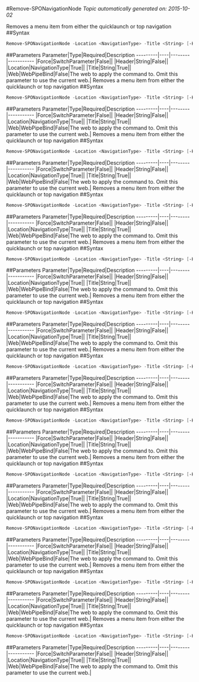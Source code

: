 #Remove-SPONavigationNode
*Topic automatically generated on: 2015-10-02*

Removes a menu item from either the quicklaunch or top navigation
##Syntax
```powershell
Remove-SPONavigationNode -Location <NavigationType> -Title <String> [-Header <String>] [-Force [<SwitchParameter>]] [-Web <WebPipeBind>]
```


##Parameters
Parameter|Type|Required|Description
---------|----|--------|-----------
|Force|SwitchParameter|False||
|Header|String|False||
|Location|NavigationType|True||
|Title|String|True||
|Web|WebPipeBind|False|The web to apply the command to. Omit this parameter to use the current web.|
Removes a menu item from either the quicklaunch or top navigation
##Syntax
```powershell
Remove-SPONavigationNode -Location <NavigationType> -Title <String> [-Header <String>] [-Force [<SwitchParameter>]] [-Web <WebPipeBind>]
```


##Parameters
Parameter|Type|Required|Description
---------|----|--------|-----------
|Force|SwitchParameter|False||
|Header|String|False||
|Location|NavigationType|True||
|Title|String|True||
|Web|WebPipeBind|False|The web to apply the command to. Omit this parameter to use the current web.|
Removes a menu item from either the quicklaunch or top navigation
##Syntax
```powershell
Remove-SPONavigationNode -Location <NavigationType> -Title <String> [-Header <String>] [-Force [<SwitchParameter>]] [-Web <WebPipeBind>]
```


##Parameters
Parameter|Type|Required|Description
---------|----|--------|-----------
|Force|SwitchParameter|False||
|Header|String|False||
|Location|NavigationType|True||
|Title|String|True||
|Web|WebPipeBind|False|The web to apply the command to. Omit this parameter to use the current web.|
Removes a menu item from either the quicklaunch or top navigation
##Syntax
```powershell
Remove-SPONavigationNode -Location <NavigationType> -Title <String> [-Header <String>] [-Force [<SwitchParameter>]] [-Web <WebPipeBind>]
```


##Parameters
Parameter|Type|Required|Description
---------|----|--------|-----------
|Force|SwitchParameter|False||
|Header|String|False||
|Location|NavigationType|True||
|Title|String|True||
|Web|WebPipeBind|False|The web to apply the command to. Omit this parameter to use the current web.|
Removes a menu item from either the quicklaunch or top navigation
##Syntax
```powershell
Remove-SPONavigationNode -Location <NavigationType> -Title <String> [-Header <String>] [-Force [<SwitchParameter>]] [-Web <WebPipeBind>]
```


##Parameters
Parameter|Type|Required|Description
---------|----|--------|-----------
|Force|SwitchParameter|False||
|Header|String|False||
|Location|NavigationType|True||
|Title|String|True||
|Web|WebPipeBind|False|The web to apply the command to. Omit this parameter to use the current web.|
Removes a menu item from either the quicklaunch or top navigation
##Syntax
```powershell
Remove-SPONavigationNode -Location <NavigationType> -Title <String> [-Header <String>] [-Force [<SwitchParameter>]] [-Web <WebPipeBind>]
```


##Parameters
Parameter|Type|Required|Description
---------|----|--------|-----------
|Force|SwitchParameter|False||
|Header|String|False||
|Location|NavigationType|True||
|Title|String|True||
|Web|WebPipeBind|False|The web to apply the command to. Omit this parameter to use the current web.|
Removes a menu item from either the quicklaunch or top navigation
##Syntax
```powershell
Remove-SPONavigationNode -Location <NavigationType> -Title <String> [-Header <String>] [-Force [<SwitchParameter>]] [-Web <WebPipeBind>]
```


##Parameters
Parameter|Type|Required|Description
---------|----|--------|-----------
|Force|SwitchParameter|False||
|Header|String|False||
|Location|NavigationType|True||
|Title|String|True||
|Web|WebPipeBind|False|The web to apply the command to. Omit this parameter to use the current web.|
Removes a menu item from either the quicklaunch or top navigation
##Syntax
```powershell
Remove-SPONavigationNode -Location <NavigationType> -Title <String> [-Header <String>] [-Force [<SwitchParameter>]] [-Web <WebPipeBind>]
```


##Parameters
Parameter|Type|Required|Description
---------|----|--------|-----------
|Force|SwitchParameter|False||
|Header|String|False||
|Location|NavigationType|True||
|Title|String|True||
|Web|WebPipeBind|False|The web to apply the command to. Omit this parameter to use the current web.|
Removes a menu item from either the quicklaunch or top navigation
##Syntax
```powershell
Remove-SPONavigationNode -Location <NavigationType> -Title <String> [-Header <String>] [-Force [<SwitchParameter>]] [-Web <WebPipeBind>]
```


##Parameters
Parameter|Type|Required|Description
---------|----|--------|-----------
|Force|SwitchParameter|False||
|Header|String|False||
|Location|NavigationType|True||
|Title|String|True||
|Web|WebPipeBind|False|The web to apply the command to. Omit this parameter to use the current web.|
Removes a menu item from either the quicklaunch or top navigation
##Syntax
```powershell
Remove-SPONavigationNode -Location <NavigationType> -Title <String> [-Header <String>] [-Force [<SwitchParameter>]] [-Web <WebPipeBind>]
```


##Parameters
Parameter|Type|Required|Description
---------|----|--------|-----------
|Force|SwitchParameter|False||
|Header|String|False||
|Location|NavigationType|True||
|Title|String|True||
|Web|WebPipeBind|False|The web to apply the command to. Omit this parameter to use the current web.|
Removes a menu item from either the quicklaunch or top navigation
##Syntax
```powershell
Remove-SPONavigationNode -Location <NavigationType> -Title <String> [-Header <String>] [-Force [<SwitchParameter>]] [-Web <WebPipeBind>]
```


##Parameters
Parameter|Type|Required|Description
---------|----|--------|-----------
|Force|SwitchParameter|False||
|Header|String|False||
|Location|NavigationType|True||
|Title|String|True||
|Web|WebPipeBind|False|The web to apply the command to. Omit this parameter to use the current web.|
Removes a menu item from either the quicklaunch or top navigation
##Syntax
```powershell
Remove-SPONavigationNode -Location <NavigationType> -Title <String> [-Header <String>] [-Force [<SwitchParameter>]] [-Web <WebPipeBind>]
```


##Parameters
Parameter|Type|Required|Description
---------|----|--------|-----------
|Force|SwitchParameter|False||
|Header|String|False||
|Location|NavigationType|True||
|Title|String|True||
|Web|WebPipeBind|False|The web to apply the command to. Omit this parameter to use the current web.|
